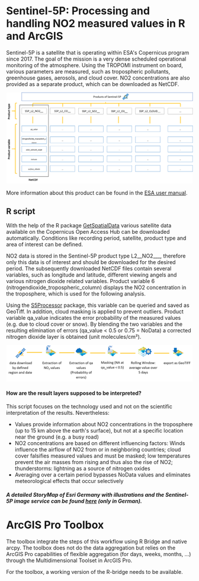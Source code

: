 # Sentinel-5P: Processing and handling NO2 measured values in R and ArcGIS

Sentinel-5P is a satellite that is operating within ESA's Copernicus program since 2017. The goal of the mission is a very dense scheduled operational monitoring of the atmosphere. Using the TROPOMI instrument on board, various parameters are measured, such as tropospheric pollutants, greenhouse gases, aerosols, and cloud cover. NO2 concentrations are also provided as a separate product, which can be downloaded as NetCDF.

![S5P product](https://github.com/MagdaHa/Sentinel5P_NO2/blob/master/img/S5P_product.png)

More information about this product can be found in the [ESA user manual](https://sentinel.esa.int/documents/247904/2474726/Sentinel-5P-Level-2-Product-User-Manual-Nitrogen-Dioxide).

## R script
With the help of the R package [GetSpatialData](https://github.com/16EAGLE/getSpatialData) various satellite data available on the Copernicus Open Access Hub can be downloaded automatically. Conditions like recording period, satellite, product type and area of interest can be defined.

NO2 data is stored in the Sentinel-5P product type L2__NO2___, therefore only this data is of interest and should be downloaded for the desired period.
The subsequently downloaded NetCDF files contain several variables, such as longitude and latitude, different viewing angels and various nitrogen dioxide related variables. Product variable 6 (nitrogendioxide_tropospheric_column) displays the NO2 concentration in the troposphere, which is used for the following analysis.

Using the [S5Processor](https://github.com/MBalthasar/S5Processor) package, this variable can be queried and saved as GeoTiff. In addition, cloud masking is applied to prevent outliers. Product variable qa_value indicates the error probability of the measured values (e.g. due to cloud cover or snow). By blending the two variables and the resulting elimination of errors (qa_value < 0.5 or 0.75 = NoData) a corrected nitrogen dioxide layer is obtained (unit molecules/cm²).

![R workflow](https://github.com/MagdaHa/Sentinel5P_NO2/blob/master/img/R_workflow.png)

#### How are the result layers supposed to be interpreted?
This script focuses on the technology used and not on the scientific interpretation of the results. Nevertheless:
* Values provide information about NO2 concentrations in the troposphere (up to 15 km above the earth's surface), but not at a specific location near the ground (e.g. a busy         road)
* NO2 concentrations are based on different influencing factors: Winds influence the airflow of NO2 from or in neighboring countries; cloud cover falsifies measured values and       must be masked; low temperatures prevent the air masses from rising and thus also the rise of NO2; thunderstorms: lightning as a source of nitrogen oxides
* Averaging over a certain period bypasses NoData values and eliminates meteorological effects that occur selectively
  
  
##### A detailed StoryMap of Esri Germany with illustrations and the Sentinel-5P image service can be found [here](https://storymaps.arcgis.com/stories/ffb2678bf09f466b9744d30c5fb902a2) (only in German).


# ArcGIS Pro Toolbox
The toolbox integrate the steps of this workflow using R Bridge and native arcpy. The toolbox does not do the data aggregation but relies on the ArcGIS Pro capabilities of flexible aggregation (for days, weeks, months, …) through the Multidimensional Toolset in ArcGIS Pro.

For the toolbox, a working version of the R-bridge needs to be available.

